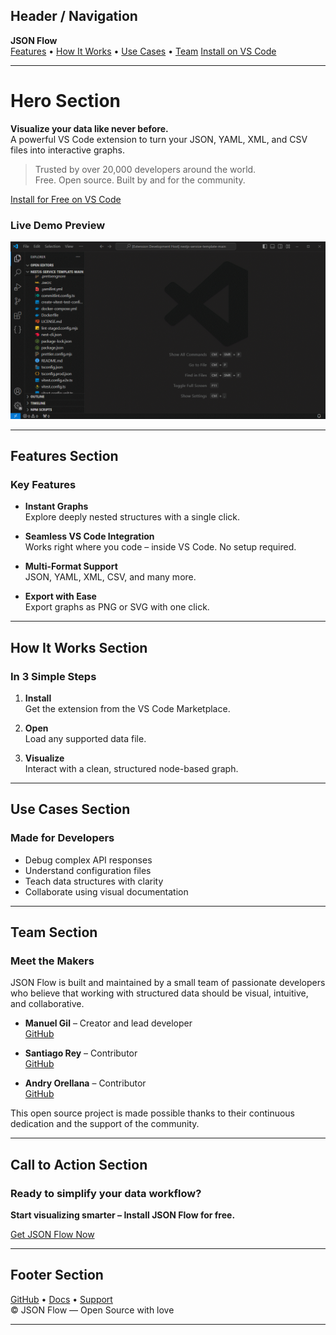## Header / Navigation

**JSON Flow**  
[Features](#key-features) • [How It Works](#how-it-works) • [Use Cases](#made-for-developers) • [Team](#team-section)
[Install on VS Code](https://marketplace.visualstudio.com/items?itemName=imgildev.vscode-json-flow)

---

# Hero Section

**Visualize your data like never before.**  
A powerful VS Code extension to turn your JSON, YAML, XML, and CSV files into interactive graphs.  

> Trusted by over 20,000 developers around the world.  
> Free. Open source. Built by and for the community.

[Install for Free on VS Code](https://marketplace.visualstudio.com/items?itemName=imgildev.vscode-json-flow)

### Live Demo Preview  
![JSON Flow Demo](https://raw.githubusercontent.com/ManuelGil/vscode-json-flow/main/images/json-flow-1.gif)

---

## Features Section

### Key Features

- **Instant Graphs**  
  Explore deeply nested structures with a single click.

- **Seamless VS Code Integration**  
  Works right where you code – inside VS Code. No setup required.

- **Multi-Format Support**  
  JSON, YAML, XML, CSV, and many more.

- **Export with Ease**  
  Export graphs as PNG or SVG with one click.

---

## How It Works Section

### In 3 Simple Steps

1. **Install**  
   Get the extension from the VS Code Marketplace.  

2. **Open**  
   Load any supported data file.  

3. **Visualize**  
   Interact with a clean, structured node-based graph.

---

## Use Cases Section

### Made for Developers

- Debug complex API responses  
- Understand configuration files  
- Teach data structures with clarity  
- Collaborate using visual documentation

---

## Team Section

### Meet the Makers

JSON Flow is built and maintained by a small team of passionate developers who believe that working with structured data should be visual, intuitive, and collaborative.

- **Manuel Gil** – Creator and lead developer  
  [GitHub](https://github.com/ManuelGil)

- **Santiago Rey** – Contributor  
  [GitHub](https://github.com/ksreyr)

- **Andry Orellana** – Contributor  
  [GitHub](https://github.com/AndryOre)

This open source project is made possible thanks to their continuous dedication and the support of the community.

---

## Call to Action Section

### Ready to simplify your data workflow?

**Start visualizing smarter – Install JSON Flow for free.**

[Get JSON Flow Now](https://marketplace.visualstudio.com/items?itemName=imgildev.vscode-json-flow)

---

## Footer Section

[GitHub](https://github.com/imgildev/json-flow) • [Docs](#) • [Support](#)  
© JSON Flow — Open Source with love

---

